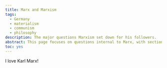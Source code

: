 ```yaml
---
title: Marx and Marxism
tags:
  - Germany
  - materialism
  - communism
  - philosophy
description: The major questions Marxism set down for his followers.
abstract: This page focuses on questions internal to Marx, with sections introducing important topics that will be explored on their own pages
toc: yes
---
```


I love Karl Marx!
